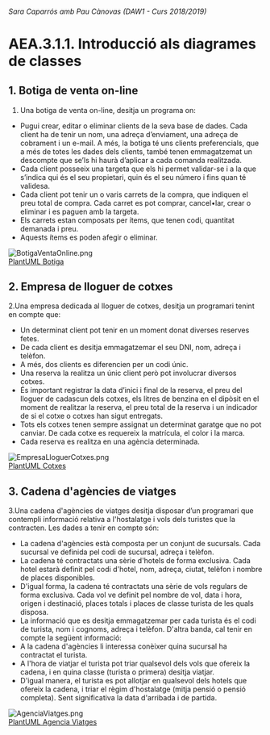 ###### Sara Caparrós amb Pau Cànovas (DAW1 - Curs 2018/2019)

# AEA.3.1.1. Introducció als diagrames de classes

## 1. Botiga de venta on-line
1. Una botiga de venta on-line, desitja un programa on:
-	Pugui crear, editar o eliminar clients de la seva base de dades. Cada client ha de tenir un nom, una adreça d’enviament, una adreça de  cobrament i un e-mail. A més, la botiga té uns clients preferencials, que a més de totes les dades dels clients, també tenen emmagatzemat un descompte que se’ls hi haurà d’aplicar a cada comanda realitzada. 
-	Cada client posseeix una targeta que els hi permet validar-se i a la que s’indica qui és el seu propietari, quin és el seu número i fins quan té validesa. 
-	Cada client pot tenir un o varis carrets de la compra, que indiquen el preu total de compra. Cada carret es pot comprar, cancel•lar, crear o eliminar i es paguen amb la targeta. 
-	Els carrets estan composats per ítems, que tenen codi, quantitat demanada i preu. 
-	Aquests ítems es poden afegir o eliminar. 

![BotigaVentaOnline.png](./img/BotigaVentaOnline.png)   
[PlantUML Botiga](./PlantUML/BotigaVentaOnline.puml "BotigaVentaOnline.puml")


## 2. Empresa de lloguer de cotxes
2.Una empresa dedicada al lloguer de cotxes, desitja un programari tenint en compte que:
-	Un determinat client pot tenir en un moment donat diverses reserves fetes. 
-	De cada client es desitja emmagatzemar el seu DNI, nom, adreça i telèfon. 
-	A més, dos clients es diferencien per un codi únic. 
-	Una reserva la realitza un únic client però pot involucrar diversos cotxes. 
-	És important registrar la data d’inici i final de la reserva, el preu del lloguer de cadascun dels cotxes, els litres de benzina en el dipòsit en el moment de realitzar la reserva, el preu total de la reserva i un indicador de si el cotxe o cotxes han sigut entregats. 
-	Tots els cotxes tenen sempre assignat un determinat garatge que no pot canviar. De cada cotxe es requereix la matrícula, el color i la marca. 
-	Cada reserva es realitza en una agència determinada.
 
![EmpresaLloguerCotxes.png](./img/EmpresaLloguerCotxes.png)   
[PlantUML Cotxes](./PlantUML/EmpresaLloguerCotxes.puml "EmpresaLloguerCotxes.puml")   

## 3. Cadena d'agències de viatges
3.Una cadena d'agències de viatges desitja disposar d’un programari que contempli informació relativa a l'hostalatge i vols dels turistes que la contracten. Les dades a tenir en compte són:
-	La cadena d'agències està composta per un conjunt de sucursals. Cada sucursal ve definida pel codi de sucursal, adreça i telèfon.
-	La cadena té contractats una sèrie d'hotels de forma exclusiva. Cada hotel estarà definit pel codi d'hotel, nom, adreça, ciutat, telèfon i nombre de places disponibles.
-	D'igual forma, la cadena té contractats una sèrie de vols regulars de forma exclusiva. Cada vol ve definit pel nombre de vol, data i hora, origen i destinació, places totals i places de classe turista de les quals disposa.
-	La informació que es desitja emmagatzemar per cada turista és el codi de turista, nom i cognoms, adreça i telèfon.
D'altra banda, cal tenir en compte la següent informació:
-	A la cadena d'agències li interessa conèixer quina sucursal ha contractat el turista.
-	A l'hora de viatjar el turista pot triar qualsevol dels vols que ofereix la cadena, i en quina classe (turista o primera) desitja viatjar.
-	D'igual manera, el turista es pot allotjar en qualsevol dels hotels que ofereix la cadena, i triar el règim d'hostalatge (mitja pensió o pensió completa). Sent significativa la data d'arribada i de partida.


![AgenciaViatges.png](./img/AgenciaViatges.png)   
[PlantUML Agencia Viatges](./PlantUML/AgenciaViatges.puml "AgenciaViatges.puml")   
